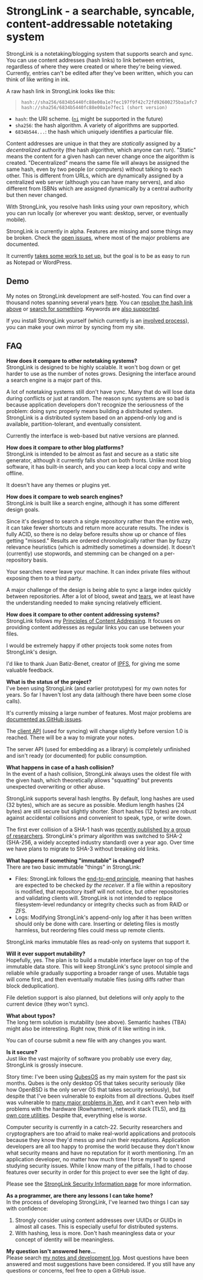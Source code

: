 StrongLink - a searchable, syncable, content-addressable notetaking system
==========================================================================

StrongLink is a notetaking/blogging system that supports search and sync. You can use content addresses (hash links) to link between entries, regardless of where they were created or where they're being viewed. Currently, entries can't be edited after they've been written, which you can think of like writing in ink.

A raw hash link in StrongLink looks like this:

>     hash://sha256/6834b5440fc88e00a1e7fec197f9f42c72fd92600275ba1afc7704e8e3bcd1ee
>     hash://sha256/6834b5440fc88e00a1e7fec1 (short version)

- `hash`: the URI scheme. ([`ni`](http://tools.ietf.org/html/rfc6920) might be supported in the future)
- `sha256`: the hash algorithm. A variety of algorithms are supported.
- `6834b544...`: the hash which uniquely identifies a particular file.

Content addresses are unique in that they are _statically_ assigned by a _decentralized_ authority (the hash algorithm, which anyone can run). "Static" means the content for a given hash can never change once the algorithm is created. "Decentralized" means the same file will always be assigned the same hash, even by two people (or computers) without talking to each other. This is different from URLs, which are dynamically assigned by a centralized web server (although you can have many servers), and also different from ISBNs which are assigned dynamically by a central authority but then never changed.

With StrongLink, you resolve hash links using your own repository, which you can run locally (or wherever you want: desktop, server, or eventually mobile).

StrongLink is currently in alpha. Features are missing and some things may be broken. Check the [open issues](https://github.com/btrask/stronglink/issues), where most of the major problems are documented.

It currently [takes some work to set up](https://github.com/btrask/stronglink/blob/master/INSTALL.md), but the goal is to be as easy to run as Notepad or WordPress.

Demo
----

My notes on StrongLink development are self-hosted. You can find over a thousand notes spanning several years [here](https://bentrask.com/). You can [resolve the hash link above](https://bentrask.com/?q=hash://sha256/6834b5440fc88e00a1e7fec197f9f42c72fd92600275ba1afc7704e8e3bcd1ee) or [search for something](https://bentrask.com/?q=Dave+Winer). Keywords are [also supported](https://bentrask.com/?q=keyword%3Dhumor).

If you install StrongLink yourself (which currently is an [involved process](https://github.com/btrask/stronglink/blob/master/INSTALL.md)), you can make your own mirror by syncing from my site.

FAQ
---

**How does it compare to other notetaking systems?**  
StrongLink is designed to be highly scalable. It won't bog down or get harder to use as the number of notes grows. Designing the interface around a search engine is a major part of this.

A lot of notetaking systems still don't have sync. Many that do will lose data during conflicts or just at random. The reason sync systems are so bad is because application developers don't recognize the seriousness of the problem: doing sync properly means building a distributed system. StrongLink is a distributed system based on an append-only log and is available, partition-tolerant, and eventually consistent.

Currently the interface is web-based but native versions are planned.

**How does it compare to other blog platforms?**  
StrongLink is intended to be almost as fast and secure as a static site generator, although it currently falls short on both fronts. Unlike most blog software, it has built-in search, and you can keep a local copy and write offline.

It doesn't have any themes or plugins yet.

**How does it compare to web search engines?**  
StrongLink is built like a search engine, although it has some different design goals.

Since it's designed to search a single repository rather than the entire web, it can take fewer shortcuts and return more accurate results. The index is fully ACID, so there is no delay before results show up or chance of files getting "missed." Results are ordered chronologically rather than by fuzzy relevance heuristics (which is admittedly sometimes a downside). It doesn't (currently) use stopwords, and stemming can be changed on a per-repository basis.

Your searches never leave your machine. It can index private files without exposing them to a third party.

A major challenge of the design is being able to sync a large index quickly between repositories. After a lot of blood, sweat and [tears](https://github.com/btrask/lsmdb/), we at least have the understanding needed to make syncing relatively efficient.

**How does it compare to other content addressing systems?**  
StrongLink follows my [Principles of Content Addressing](https://bentrask.com/notes/content-addressing.html). It focuses on providing content addresses as regular links you can use between your files.

I would be extremely happy if other projects took some notes from StrongLink's design.

I'd like to thank Juan Batiz-Benet, creator of [IPFS](http://ipfs.io/), for giving me some valuable feedback.

**What is the status of the project?**  
I've been using StrongLink (and earlier prototypes) for my own notes for years. So far I haven't lost any data (although there have been some close calls).

It's currently missing a large number of features. Most major problems are [documented as GitHub issues](https://github.com/btrask/stronglink/issues).

The [client API](https://github.com/btrask/stronglink/blob/master/client/README.md) (used for syncing) will change slightly before version 1.0 is reached. There will be a way to migrate your notes.

The server API (used for embedding as a library) is completely unfinished and isn't ready (or documented) for public consumption.

**What happens in case of a hash collision?**  
In the event of a hash collision, StrongLink always uses the oldest file with the given hash, which theoretically allows "squatting" but prevents unexpected overwriting or other abuse.

StrongLink supports several hash lengths. By default, long hashes are used (32 bytes), which are as secure as possible. Medium length hashes (24 bytes) are still secure but slightly shorter. Short hashes (12 bytes) are robust against accidental collisions and convenient to speak, type, or write down.

The first ever collision of a SHA-1 hash was [recently published by a group of researchers](https://www.schneier.com/blog/archives/2015/10/sha-1_freestart.html). StrongLink's primary algorithm was switched to SHA-2 (SHA-256, a widely accepted industry standard) over a year ago. Over time we have plans to migrate to SHA-3 without breaking old links.

**What happens if something "immutable" is changed?**  
There are two basic immutable "things" in StrongLink:

- Files: StrongLink follows the [end-to-end principle](https://en.wikipedia.org/wiki/End_to_end_principle), meaning that hashes are expected to be checked _by the receiver_. If a file within a repository is modified, that repository itself will not notice, but other repositories and validating clients will. StrongLink is not intended to replace filesystem-level redundancy or integrity checks such as from RAID or ZFS.
- Logs: Modifying StrongLink's append-only log after it has been written should only be done with care. Inserting or deleting files is mostly harmless, but reordering files could mess up remote clients.

StrongLink marks immutable files as read-only on systems that support it.

**Will it ever support mutability?**  
Hopefully, yes. The plan is to build a mutable interface layer on top of the immutable data store. This will keep StrongLink's sync protocol simple and reliable while gradually supporting a broader range of uses. Mutable tags will come first, and then eventually mutable files (using diffs rather than block deduplication).

File deletion support is also planned, but deletions will only apply to the current device (they won't sync).

**What about typos?**  
The long term solution is mutability (see above). Semantic hashes (TBA) might also be interesting. Right now, think of it like writing in ink.

You can of course submit a new file with any changes you want.

**Is it secure?**  
Just like the vast majority of software you probably use every day, StrongLink is grossly insecure.

Story time: I've been using [QubesOS](https://qubes-os.org/) as my main system for the past six months. Qubes is the only desktop OS that takes security seriously (like how OpenBSD is the only server OS that takes security seriously), but despite that I've been vulnerable to exploits from all directions. Qubes itself was vulnerable to [many major problems in Xen](http://xenbits.xen.org/xsa/), and it can't even help with problems with the hardware (Rowhammer), network stack (TLS), and [its own core utilities](https://groups.google.com/forum/#!topic/qubes-users/kR2fMpZFtV8). Despite that, everything else is _worse_.

Computer security is currently in a catch-22. Security researchers and cryptographers are too afraid to make real-world applications and protocols because they know they'd mess up and ruin their reputations. Application developers are all too happy to promise the world because they don't know what security means and have no reputation for it worth mentioning. I'm an application developer, no matter how much time I force myself to spend studying security issues. While I know many of the pitfalls, I had to choose features over security in order for this project to ever see the light of day.

Please see the [StrongLink Security Information page](https://github.com/btrask/stronglink/blob/master/SECURITY.md) for more information.

**As a programmer, are there any lessons I can take home?**  
In the process of developing StrongLink, I've learned two things I can say with confidence:

1. Strongly consider using content addresses over UUIDs or GUIDs in almost all cases. This is especially useful for distributed systems.
2. With hashing, less is more. Don't hash meaningless data or your concept of identity will be meaningless.

**My question isn't answered here...**  
Please search [my notes and development log](https://bentrask.com/). Most questions have been answered and most suggestions have been considered. If you still have any questions or concerns, feel free to open a GitHub issue.

